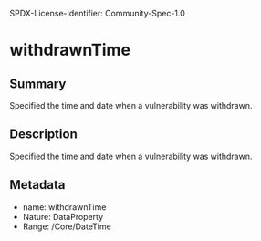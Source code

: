 SPDX-License-Identifier: Community-Spec-1.0

# withdrawnTime

## Summary

Specified the time and date when a vulnerability was withdrawn.

## Description

Specified the time and date when a vulnerability was withdrawn.

## Metadata

- name: withdrawnTime
- Nature: DataProperty
- Range: /Core/DateTime
